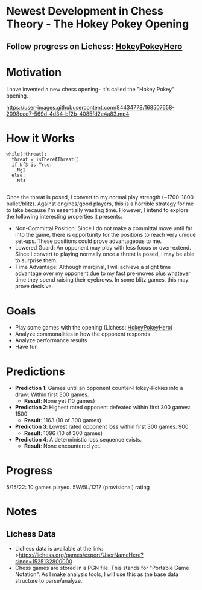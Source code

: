 # Newest Development in Chess Theory - The Hokey Pokey Opening
## Follow progress on Lichess: [HokeyPokeyHero](https://lichess.org/@/HokeyPokeyHero)
# Motivation
I have invented a new chess opening- it's called the "Hokey Pokey" opening. 

https://user-images.githubusercontent.com/84434778/168507658-2098ced7-569d-4d34-bf2b-4085fd2a4a83.mp4

# How it Works
```
while(!threat):
  threat = isThereAThreat()
  if Nf3 is True:
    Ng1
  else:
    Nf3
   
```


Once the threat is posed, I convert to my normal play strength (~1700-1800 bullet/blitz). Against engines/good players, this is a horrible strategy for me to take because I'm essentially wasting time. However, I intend to explore the following interesting properties it presents:
- Non-Committal Position: Since I do not make a committal move until far into the game, there is opportunity for the positions to reach very unique set-ups. These positions could prove advantageous to me.
- Lowered Guard: An opponent may play with less focus or over-extend. Since I convert to playing normally once a threat is posed, I may be able to surprise them.
- Time Advantage: Although marginal, I will achieve a slight time advantage over my opponent due to my fast pre-moves plus whatever time they spend raising their eyebrows. In some blitz games, this may prove decisive.

# Goals
- Play some games with the opening (Lichess: [HokeyPokeyHero](https://lichess.org/@/HokeyPokeyHero))
- Analyze commonalities in how the opponent responds 
- Analyze performance results
- Have fun

# Predictions
- **Prediction 1**: Games until an opponent counter-Hokey-Pokies into a draw: Within first 300 games.
  - **Result**: None yet (10 games)
- **Prediction 2**: Highest rated opponent defeated within first 300 games: 1500
  - **Result**: 1163 (10 of 300 games)
- **Prediction 3**: Lowest rated opponent loss within first 300 games: 900
  - **Result**: 1096 (10 of 300 games)
- **Prediction 4**: A deterministic loss sequence exists.
  - **Result**: None encountered yet.


# Progress
5/15/22: 10 games played. 5W/5L/1217 (provisional) rating

# Notes
## Lichess Data
- Lichess data is available at the link: >https://lichess.org/games/export/UserNameHere?since=1525132800000
- Chess games are stored in a PGN file. This stands for "Portable Game Notation". As I make analysis tools, I will use this as the base data structure to parse/analyze.
